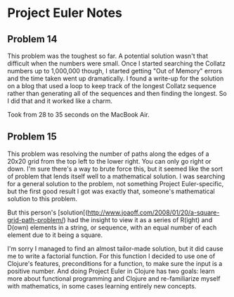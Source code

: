 # Project Euler Notes


## Problem 14
This problem was the toughest so far. A potential solution wasn't that
difficult when the numbers were small. Once I started searching the
Collatz numbers up to 1,000,000 though, I started getting "Out of
Memory" errors and the time taken went up dramatically. I found
a write-up for the solution on a blog that used a loop to keep track
of the longest Collatz sequence rather than generating all of the
sequences and then finding the longest. So I did that and it worked
like a charm. 

Took from 28 to 35 seconds on the MacBook Air.

## Problem 15
This problem was resolving the number of paths along the edges of a
20x20 grid from the top left to the lower right. You can only go right
or down. I'm sure there's a way to brute force this, but it seemed
like the sort of problem that lends itself well to a mathematical
solution. I was searching for a general solution to the problem, not
something Project Euler-specific, but the first good result I got was
exactly that, someone's mathematical solution to this problem. 

But this person's
[solution[(http://www.joaoff.com/2008/01/20/a-square-grid-path-problem/)
had the insight to view it as a series of R(ight) and D(own) elements
in a string, or sequence, with an equal number of each element due to
it being a square. 

I'm sorry I managed to find an almost tailor-made solution, but it did
cause me to write a factorial function. For this function I decided to
use one of Clojure's features, preconditions for a function, to make
sure the input is a positive number. And doing Project Euler in
Clojure has two goals: learn more about functional programming and
Clojure and re-familiarize myself with mathematics, in some cases
learning entirely new concepts.  
